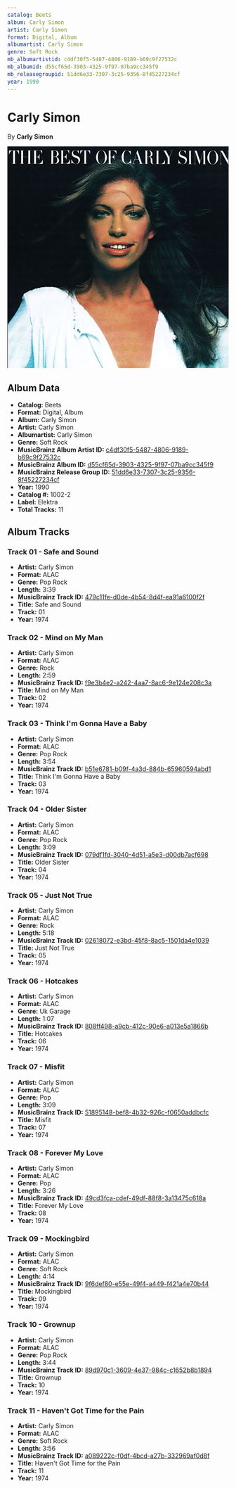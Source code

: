 ```yaml
---
catalog: Beets
album: Carly Simon
artist: Carly Simon
format: Digital, Album
albumartist: Carly Simon
genre: Soft Rock
mb_albumartistid: c4df30f5-5487-4806-9189-b69c9f27532c
mb_albumid: d55cf65d-3903-4325-9f97-07ba9cc345f9
mb_releasegroupid: 51dd6e33-7307-3c25-9356-8f45227234cf
year: 1990
---
```


# Carly Simon

By **Carly Simon**

![](../../assets/beetscovers/Carly_Simon-Carly_Simon.jpg)

## Album Data

- **Catalog:** Beets
- **Format:** Digital, Album
- **Album:** Carly Simon
- **Artist:** Carly Simon
- **Albumartist:** Carly Simon
- **Genre:** Soft Rock
- **MusicBrainz Album Artist ID:** [c4df30f5-5487-4806-9189-b69c9f27532c](https://musicbrainz.org/artist/c4df30f5-5487-4806-9189-b69c9f27532c)
- **MusicBrainz Album ID:** [d55cf65d-3903-4325-9f97-07ba9cc345f9](https://musicbrainz.org/release/d55cf65d-3903-4325-9f97-07ba9cc345f9)
- **MusicBrainz Release Group ID:** [51dd6e33-7307-3c25-9356-8f45227234cf](https://musicbrainz.org/release-group/51dd6e33-7307-3c25-9356-8f45227234cf)
- **Year:** 1990
- **Catalog #:** 1002-2
- **Label:** Elektra
- **Total Tracks:** 11

## Album Tracks

### Track 01 - Safe and Sound

- **Artist:** Carly Simon
- **Format:** ALAC
- **Genre:** Pop Rock
- **Length:** 3:39
- **MusicBrainz Track ID:** [479c11fe-d0de-4b54-8d4f-ea91a6100f2f](https://musicbrainz.org/recording/479c11fe-d0de-4b54-8d4f-ea91a6100f2f)
- **Title:** Safe and Sound
- **Track:** 01
- **Year:** 1974

### Track 02 - Mind on My Man

- **Artist:** Carly Simon
- **Format:** ALAC
- **Genre:** Rock
- **Length:** 2:59
- **MusicBrainz Track ID:** [f9e3b4e2-a242-4aa7-8ac6-9e124e208c3a](https://musicbrainz.org/recording/f9e3b4e2-a242-4aa7-8ac6-9e124e208c3a)
- **Title:** Mind on My Man
- **Track:** 02
- **Year:** 1974

### Track 03 - Think I'm Gonna Have a Baby

- **Artist:** Carly Simon
- **Format:** ALAC
- **Genre:** Pop Rock
- **Length:** 3:54
- **MusicBrainz Track ID:** [b51e6781-b09f-4a3d-884b-65960594abd1](https://musicbrainz.org/recording/b51e6781-b09f-4a3d-884b-65960594abd1)
- **Title:** Think I'm Gonna Have a Baby
- **Track:** 03
- **Year:** 1974

### Track 04 - Older Sister

- **Artist:** Carly Simon
- **Format:** ALAC
- **Genre:** Pop Rock
- **Length:** 3:09
- **MusicBrainz Track ID:** [079df1fd-3040-4d51-a5e3-d00db7acf698](https://musicbrainz.org/recording/079df1fd-3040-4d51-a5e3-d00db7acf698)
- **Title:** Older Sister
- **Track:** 04
- **Year:** 1974

### Track 05 - Just Not True

- **Artist:** Carly Simon
- **Format:** ALAC
- **Genre:** Rock
- **Length:** 5:18
- **MusicBrainz Track ID:** [02618072-e3bd-45f8-8ac5-1501da4e1039](https://musicbrainz.org/recording/02618072-e3bd-45f8-8ac5-1501da4e1039)
- **Title:** Just Not True
- **Track:** 05
- **Year:** 1974

### Track 06 - Hotcakes

- **Artist:** Carly Simon
- **Format:** ALAC
- **Genre:** Uk Garage
- **Length:** 1:07
- **MusicBrainz Track ID:** [808ff498-a9cb-412c-90e6-a013e5a1866b](https://musicbrainz.org/recording/808ff498-a9cb-412c-90e6-a013e5a1866b)
- **Title:** Hotcakes
- **Track:** 06
- **Year:** 1974

### Track 07 - Misfit

- **Artist:** Carly Simon
- **Format:** ALAC
- **Genre:** Pop
- **Length:** 3:09
- **MusicBrainz Track ID:** [51895148-bef8-4b32-926c-f0650addbcfc](https://musicbrainz.org/recording/51895148-bef8-4b32-926c-f0650addbcfc)
- **Title:** Misfit
- **Track:** 07
- **Year:** 1974

### Track 08 - Forever My Love

- **Artist:** Carly Simon
- **Format:** ALAC
- **Genre:** Pop
- **Length:** 3:26
- **MusicBrainz Track ID:** [49cd3fca-cdef-49df-88f8-3a13475c618a](https://musicbrainz.org/recording/49cd3fca-cdef-49df-88f8-3a13475c618a)
- **Title:** Forever My Love
- **Track:** 08
- **Year:** 1974

### Track 09 - Mockingbird

- **Artist:** Carly Simon
- **Format:** ALAC
- **Genre:** Soft Rock
- **Length:** 4:14
- **MusicBrainz Track ID:** [9f6def80-e55e-49f4-a449-f421a4e70b44](https://musicbrainz.org/recording/9f6def80-e55e-49f4-a449-f421a4e70b44)
- **Title:** Mockingbird
- **Track:** 09
- **Year:** 1974

### Track 10 - Grownup

- **Artist:** Carly Simon
- **Format:** ALAC
- **Genre:** Pop Rock
- **Length:** 3:44
- **MusicBrainz Track ID:** [89d970c1-3609-4e37-984c-c1652b8b1894](https://musicbrainz.org/recording/89d970c1-3609-4e37-984c-c1652b8b1894)
- **Title:** Grownup
- **Track:** 10
- **Year:** 1974

### Track 11 - Haven't Got Time for the Pain

- **Artist:** Carly Simon
- **Format:** ALAC
- **Genre:** Soft Rock
- **Length:** 3:56
- **MusicBrainz Track ID:** [a089222c-f0df-4bcd-a27b-332969af0d8f](https://musicbrainz.org/recording/a089222c-f0df-4bcd-a27b-332969af0d8f)
- **Title:** Haven't Got Time for the Pain
- **Track:** 11
- **Year:** 1974

